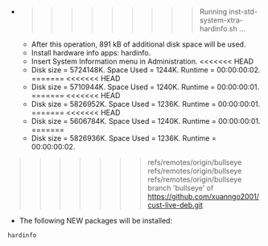 * >>>>>>>>> Running inst-std-system-xtra-hardinfo.sh ...
  * After this operation, 891 kB of additional disk space will be used.
  * Install hardware info apps: hardinfo.
  * Insert System Information menu in Administration.
<<<<<<< HEAD
  * Disk size = 5724148K. Space Used = 1244K. Runtime = 00:00:00:02.
=======
<<<<<<< HEAD
  * Disk size = 5710944K. Space Used = 1240K. Runtime = 00:00:00:01.
=======
<<<<<<< HEAD
  * Disk size = 5826952K. Space Used = 1236K. Runtime = 00:00:00:01.
=======
<<<<<<< HEAD
  * Disk size = 5606784K. Space Used = 1240K. Runtime = 00:00:00:01.
=======
  * Disk size = 5826936K. Space Used = 1236K. Runtime = 00:00:00:02.
>>>>>>> refs/remotes/origin/bullseye
>>>>>>> refs/remotes/origin/bullseye
>>>>>>> refs/remotes/origin/bullseye
>>>>>>> branch 'bullseye' of https://github.com/xuanngo2001/cust-live-deb.git
  * The following NEW packages will be installed:
  ```bash
hardinfo
  ```
